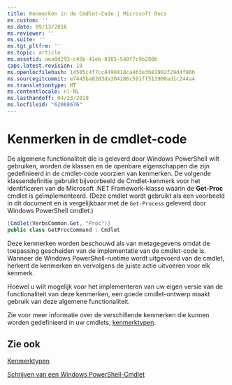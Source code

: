 ```yaml
---
title: Kenmerken in de Cmdlet-Code | Microsoft Docs
ms.custom: ''
ms.date: 09/13/2016
ms.reviewer: ''
ms.suite: ''
ms.tgt_pltfrm: ''
ms.topic: article
ms.assetid: aea8d293-c45b-41eb-8385-548f7c9b280b
caps.latest.revision: 10
ms.openlocfilehash: 14505c4f7cc8490418ca463e3b81902f29d4f90b
ms.sourcegitcommit: e7445ba8203da304286c591ff513900ad1c244a4
ms.translationtype: MT
ms.contentlocale: nl-NL
ms.lasthandoff: 04/23/2019
ms.locfileid: "62068676"
---
```

# <a name="attributes-in-cmdlet-code"></a>Kenmerken in de cmdlet-code

De algemene functionaliteit die is geleverd door Windows PowerShell wilt gebruiken, worden de klassen en de openbare eigenschappen die zijn gedefinieerd in de cmdlet-code voorzien van kenmerken. De volgende klassendefinitie gebruikt bijvoorbeeld de Cmdlet-kenmerk voor het identificeren van de Microsoft .NET Framework-klasse waarin de **Get-Proc** cmdlet is geïmplementeerd. (Deze cmdlet wordt gebruikt als een voorbeeld in dit document en is vergelijkbaar met de `Get-Process` geleverd door Windows PowerShell cmdlet.)

```csharp
[Cmdlet(VerbsCommon.Get, "Proc")]
public class GetProcCommand : Cmdlet
```

Deze kenmerken worden beschouwd als van metagegevens omdat de toepassing gescheiden van de implementatie van de cmdlet-code is. Wanneer de Windows PowerShell-runtime wordt uitgevoerd van de cmdlet, herkent de kenmerken en vervolgens de juiste actie uitvoeren voor elk kenmerk.

Hoewel u wilt mogelijk voor het implementeren van uw eigen versie van de functionaliteit van deze kenmerken, een goede cmdlet-ontwerp maakt gebruik van deze algemene functionaliteit.

Zie voor meer informatie over de verschillende kenmerken die kunnen worden gedefinieerd in uw cmdlets, [kenmerktypen](./attribute-types.md).

## <a name="see-also"></a>Zie ook

[Kenmerktypen](./attribute-types.md)

[Schrijven van een Windows PowerShell-Cmdlet](./writing-a-windows-powershell-cmdlet.md)
